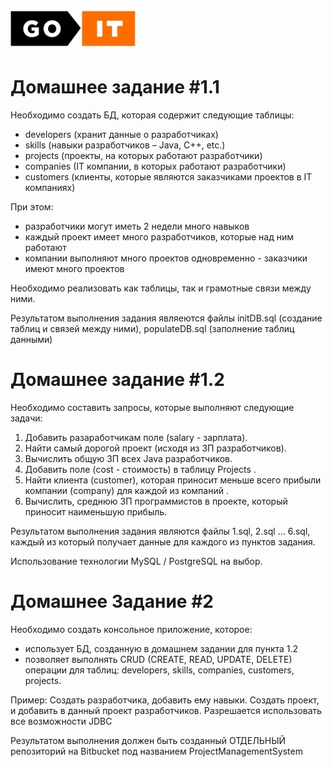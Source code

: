 # [![GoIt Java](goit-logo.jpg)](http://java.new.goit.ua)

<h1>Домашнее задание #1.1</h1>

Необходимо создать БД, которая содержит следующие таблицы:

- developers (хранит данные о разработчиках)
- skills (навыки разработчиков – Java, C++, etc.)
- projects (проекты, на которых работают разработчики)
- companies (IT компании, в которых работают разработчики)
- customers (клиенты, которые являются заказчиками проектов в IT компаниях)

При этом:

- разработчики могут иметь 2 недели много навыков
- каждый проект имеет много разработчиков, которые над ним работают
- компании выполняют много проектов одновременно - заказчики имеют много проектов

Необходимо реализовать как таблицы, так и грамотные связи между ними.

Результатом выполнения задания являеются файлы initDB.sql (создание таблиц и связей между ними), populateDB.sql (заполнение таблиц данными)


<h1>Домашнее задание #1.2</h1>

Необходимо составить запросы, которые выполняют следующие задачи:

1. Добавить разаработчикам поле (salary - зарплата).
2. Найти самый дорогой проект (исходя из ЗП разработчиков).
3. Вычислить общую ЗП всех Java разработчиков.
4. Добавить поле (cost - стоимость) в таблицу Projects .
5. Найти клиента (customer), которая приносит меньше всего прибыли компании (company) для каждой из компаний .
6. Вычислить, среднюю ЗП программистов в проекте, который приносит наименьшую прибыль.

Результатом выполнения задания являются файлы 1.sql, 2.sql … 6.sql, каждый из который получает данные для каждого из пунктов задания.

Использование технологии MySQL / PostgreSQL на выбор.


<h1>Домашнее Задание #2</h1>
Необходимо создать консольное приложение, которое:

- использует БД, созданную в домашнем задании для пункта 1.2
- позволяет выполнять CRUD (CREATE, READ, UPDATE, DELETE) операции для таблиц: developers, skills, companies, customers, projects.

Пример: Создать разработчика, добавить ему навыки. Создать проект, и добавить в данный проект разработчиков. Разрешается использовать все возможности JDBC

Результатом выполнения должен быть созданный ОТДЕЛЬНЫЙ репозиторий на Bitbucket под названием ProjectManagementSystem